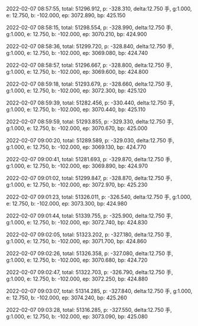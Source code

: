 2022-02-07 08:57:55, total: 51296.912, p: -328.310, delta:12.750 手, g:1.000, e: 12.750, b: -102.000, ep: 3072.890, bp: 425.150

2022-02-07 08:58:15, total: 51298.554, p: -328.990, delta:12.750 手, g:1.000, e: 12.750, b: -102.000, ep: 3070.210, bp: 424.900

2022-02-07 08:58:36, total: 51299.720, p: -328.840, delta:12.750 手, g:1.000, e: 12.750, b: -102.000, ep: 3069.080, bp: 424.740

2022-02-07 08:58:57, total: 51296.667, p: -328.800, delta:12.750 手, g:1.000, e: 12.750, b: -102.000, ep: 3069.600, bp: 424.800

2022-02-07 08:59:18, total: 51293.679, p: -328.660, delta:12.750 手, g:1.000, e: 12.750, b: -102.000, ep: 3072.300, bp: 425.120

2022-02-07 08:59:39, total: 51282.456, p: -330.440, delta:12.750 手, g:1.000, e: 12.750, b: -102.000, ep: 3070.440, bp: 425.110

2022-02-07 08:59:59, total: 51293.855, p: -329.330, delta:12.750 手, g:1.000, e: 12.750, b: -102.000, ep: 3070.670, bp: 425.000

2022-02-07 09:00:20, total: 51289.589, p: -329.030, delta:12.750 手, g:1.000, e: 12.750, b: -102.000, ep: 3069.130, bp: 424.770

2022-02-07 09:00:41, total: 51281.693, p: -329.870, delta:12.750 手, g:1.000, e: 12.750, b: -102.000, ep: 3069.890, bp: 424.970

2022-02-07 09:01:02, total: 51299.847, p: -328.870, delta:12.750 手, g:1.000, e: 12.750, b: -102.000, ep: 3072.970, bp: 425.230

2022-02-07 09:01:23, total: 51326.011, p: -326.540, delta:12.750 手, g:1.000, e: 12.750, b: -102.000, ep: 3073.300, bp: 424.980

2022-02-07 09:01:44, total: 51339.755, p: -325.900, delta:12.750 手, g:1.000, e: 12.750, b: -102.000, ep: 3072.740, bp: 424.830

2022-02-07 09:02:05, total: 51323.202, p: -327.180, delta:12.750 手, g:1.000, e: 12.750, b: -102.000, ep: 3071.700, bp: 424.860

2022-02-07 09:02:26, total: 51326.358, p: -327.080, delta:12.750 手, g:1.000, e: 12.750, b: -102.000, ep: 3070.680, bp: 424.720

2022-02-07 09:02:47, total: 51322.703, p: -326.790, delta:12.750 手, g:1.000, e: 12.750, b: -102.000, ep: 3072.250, bp: 424.880

2022-02-07 09:03:07, total: 51314.285, p: -327.840, delta:12.750 手, g:1.000, e: 12.750, b: -102.000, ep: 3074.240, bp: 425.260

2022-02-07 09:03:28, total: 51316.285, p: -327.550, delta:12.750 手, g:1.000, e: 12.750, b: -102.000, ep: 3073.090, bp: 425.080